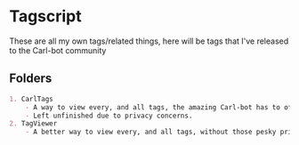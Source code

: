 # Tagscript

These are all my own tags/related things, here will be tags that I've released to the Carl-bot community

## Folders

```md
1. CarlTags
    - A way to view every, and all tags, the amazing Carl-bot has to offer!
    - Left unfinished due to privacy concerns.
2. TagViewer
    - A better way to view every, and all tags, without those pesky privacy concerns!
```